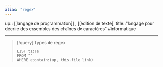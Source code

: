```yaml
---
alias: "regex"
---
```

up:: [[langage de programmation]] , [[édition de texte]] 
title::"langage pour décrire des ensembles des chaînes de caractères"
#informatique

----

> [!query] Types de regex
> ```dataview
> LIST title
> FROM ""
> WHERE econtains(up, this.file.link)
> ```


